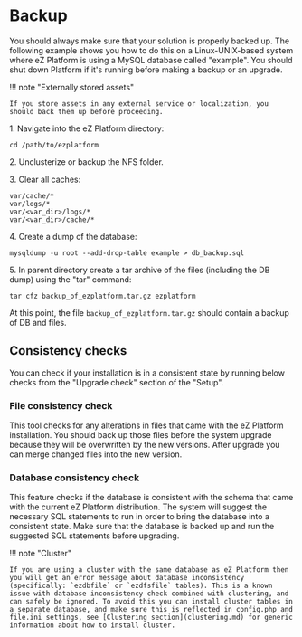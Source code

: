 # Backup 

You should always make sure that your solution is properly backed up. The following example shows you how to do this on a Linux-UNIX-based system where eZ Platform is using a MySQL database called "example". You should shut down Platform if it's running before making a backup or an upgrade.

!!! note "Externally stored assets"

    If you store assets in any external service or localization, you should back them up before proceeding.

1\. Navigate into the eZ Platform directory:
 
```
cd /path/to/ezplatform
```

2\. Unclusterize or backup the NFS folder.
 
3\. Clear all caches:

```
var/cache/*
var/logs/*
var/<var_dir>/logs/*
var/<var_dir>/cache/*
```

4\. Create a dump of the database:
 
```
mysqldump -u root --add-drop-table example > db_backup.sql
```

5\. In parent directory create a tar archive of the files (including the DB dump) using the "tar" command:

```
tar cfz backup_of_ezplatform.tar.gz ezplatform
```

At this point, the file `backup_of_ezplatform.tar.gz` should contain a backup of DB and files.

## Consistency checks

You can check if your installation is in a consistent state by running below checks from the "Upgrade check" section of the "Setup".
 
### File consistency check

This tool checks for any alterations in files that came with the eZ Platform installation. You should back up those files before the system upgrade because they will be overwritten by the new versions. After upgrade you can merge changed files into the new version.

### Database consistency check

This feature checks if the database is consistent with the schema that came with the current eZ Platform distribution. The system will suggest the necessary SQL statements to run in order to bring the database into a consistent state. Make sure that the database is backed up and run the suggested SQL statements before upgrading.

!!! note "Cluster"

    If you are using a cluster with the same database as eZ Platform then you will get an error message about database inconsistency (specifically: `ezdbfile` or `ezdfsfile` tables). This is a known issue with database inconsistency check combined with clustering, and can safely be ignored. To avoid this you can install cluster tables in a separate database, and make sure this is reflected in config.php and file.ini settings, see [Clustering section](clustering.md) for generic information about how to install cluster.
    